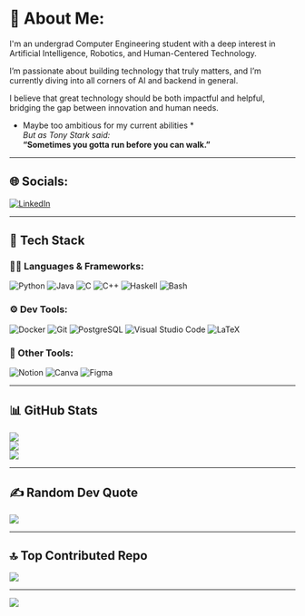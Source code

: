 # 💫 About Me:
I'm an undergrad Computer Engineering student with a deep interest in Artificial Intelligence, Robotics, and Human-Centered Technology.

I’m passionate about building technology that truly matters, and I’m currently diving into all corners of AI and backend in general.

I believe that great technology should be both impactful and helpful, bridging the gap between innovation and human needs.

* Maybe too ambitious for my current abilities *   
*But as Tony Stark said:*  
**“Sometimes you gotta run before you can walk.”**


---

## 🌐 Socials:
[![LinkedIn](https://img.shields.io/badge/LinkedIn-%230077B5.svg?logo=linkedin&logoColor=white)](https://www.linkedin.com/in/nicole-barreto28)

---

## 🚀 Tech Stack
### 👩‍💻 Languages & Frameworks:
![Python](https://img.shields.io/badge/Python-3776AB.svg?style=for-the-badge&logo=python&logoColor=white)
![Java](https://img.shields.io/badge/Java-ED8B00.svg?style=for-the-badge&logo=openjdk&logoColor=white)
![C](https://img.shields.io/badge/C-00599C.svg?style=for-the-badge&logo=c&logoColor=white)
![C++](https://img.shields.io/badge/C++-00599C.svg?style=for-the-badge&logo=c%2B%2B&logoColor=white)
![Haskell](https://img.shields.io/badge/Haskell-5e5086.svg?style=for-the-badge&logo=haskell&logoColor=white)
![Bash](https://img.shields.io/badge/Bash-121011.svg?style=for-the-badge&logo=gnubash&logoColor=white)

### ⚙️ Dev Tools:
![Docker](https://img.shields.io/badge/Docker-2496ED.svg?style=for-the-badge&logo=docker&logoColor=white)
![Git](https://img.shields.io/badge/Git-F05032.svg?style=for-the-badge&logo=git&logoColor=white)
![PostgreSQL](https://img.shields.io/badge/PostgreSQL-4169E1.svg?style=for-the-badge&logo=postgresql&logoColor=white)
![Visual Studio Code](https://img.shields.io/badge/VSCode-007ACC.svg?style=for-the-badge&logo=visualstudiocode&logoColor=white)
![LaTeX](https://img.shields.io/badge/LaTeX-008080.svg?style=for-the-badge&logo=latex&logoColor=white)

### 🧰 Other Tools:
![Notion](https://img.shields.io/badge/Notion-000000.svg?style=for-the-badge&logo=notion&logoColor=white)
![Canva](https://img.shields.io/badge/Canva-00C4CC.svg?style=for-the-badge&logo=canva&logoColor=white)
![Figma](https://img.shields.io/badge/Figma-F24E1E.svg?style=for-the-badge&logo=figma&logoColor=white)

---

## 📊 GitHub Stats
![](https://github-readme-stats.vercel.app/api?username=Nicki-28&theme=monokai&hide_border=false&include_all_commits=false&count_private=false)<br/>
![](https://nirzak-streak-stats.vercel.app/?user=Nicki-28&theme=monokai&hide_border=false)<br/>
![](https://github-readme-stats.vercel.app/api/top-langs/?username=Nicki-28&theme=monokai&hide_border=false&include_all_commits=false&count_private=false&layout=compact)

---

## ✍️ Random Dev Quote
![](https://quotes-github-readme.vercel.app/api?type=horizontal&theme=radical)

---

## 🔝 Top Contributed Repo
![](https://github-contributor-stats.vercel.app/api?username=Nicki-28&limit=5&theme=dark&combine_all_yearly_contributions=true)

---

[![](https://visitcount.itsvg.in/api?id=Nicki-28&icon=0&color=0)](https://visitcount.itsvg.in)

<!-- Proudly created with GPRM ( https://gprm.itsvg.in ) -->
